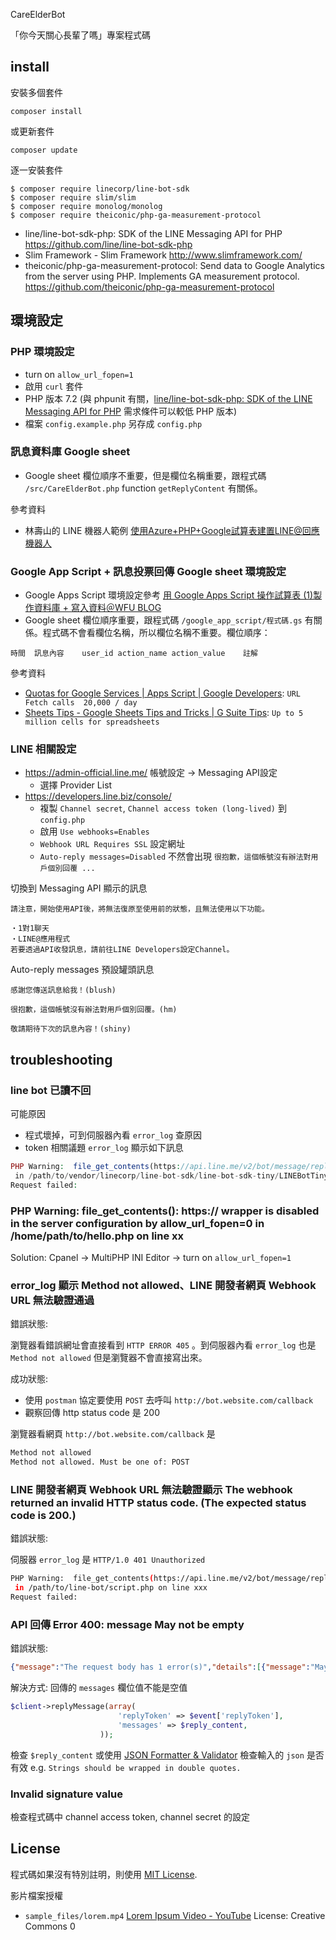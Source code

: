 CareElderBot
 
「你今天關心長輩了嗎」專案程式碼

## install

安裝多個套件
```
composer install
```

或更新套件
```
composer update
```

逐一安裝套件

```
$ composer require linecorp/line-bot-sdk
$ composer require slim/slim
$ composer require monolog/monolog
$ composer require theiconic/php-ga-measurement-protocol
```
* line/line-bot-sdk-php: SDK of the LINE Messaging API for PHP https://github.com/line/line-bot-sdk-php
* Slim Framework - Slim Framework http://www.slimframework.com/
* theiconic/php-ga-measurement-protocol: Send data to Google Analytics from the server using PHP. Implements GA measurement protocol. https://github.com/theiconic/php-ga-measurement-protocol


## 環境設定

### PHP 環境設定

* turn on `allow_url_fopen=1`
* 啟用 `curl` 套件
* PHP 版本 7.2 (與 phpunit 有關，[line/line\-bot\-sdk\-php: SDK of the LINE Messaging API for PHP](https://github.com/line/line-bot-sdk-php) 需求條件可以較低 PHP 版本)
* 檔案 `config.example.php` 另存成 `config.php`

### 訊息資料庫 Google sheet

* Google sheet 欄位順序不重要，但是欄位名稱重要，跟程式碼 `/src/CareElderBot.php` function `getReplyContent` 有關係。

參考資料
* 林壽山的 LINE 機器人範例 [使用Azure+PHP+Google試算表建置LINE@回應機器人](https://superlevin.tw/%E4%BD%BF%E7%94%A8azurephpgoogle%E8%A9%A6%E7%AE%97%E8%A1%A8%E5%BB%BA%E7%BD%AEline%E5%9B%9E%E6%87%89%E6%A9%9F%E5%99%A8%E4%BA%BA/)

### Google App Script + 訊息投票回傳 Google sheet 環境設定

* Google Apps Script 環境設定參考 [用 Google Apps Script 操作試算表 \(1\)製作資料庫 \+ 寫入資料＠WFU BLOG](https://www.wfublog.com/2017/01/google-apps-script-spreadsheet-write-data.html)
* Google sheet 欄位順序重要，跟程式碼 `/google_app_script/程式碼.gs` 有關係。程式碼不會看欄位名稱，所以欄位名稱不重要。欄位順序：

```
時間	訊息內容	user_id	action_name	action_value	註解
```

參考資料
* [Quotas for Google Services  \|  Apps Script  \|  Google Developers](https://developers.google.com/apps-script/guides/services/quotas): `URL Fetch calls	20,000 / day`
* [Sheets Tips \- Google Sheets Tips and Tricks \| G Suite Tips](https://gsuitetips.com/tips/sheets/google-spreadsheet-limitations/): `Up to 5 million cells for spreadsheets`

### LINE 相關設定

* <https://admin-official.line.me/> 帳號設定 -> Messaging API設定
  * 選擇 Provider List
* <https://developers.line.biz/console/> 
  * 複製 `Channel secret`, `Channel access token (long-lived)` 到 `config.php`
  * 啟用 `Use webhooks=Enables `
  * `Webhook URL Requires SSL` 設定網址
  * `Auto-reply messages=Disabled` 不然會出現 `很抱歉，這個帳號沒有辦法對用戶個別回覆 ...`


切換到 Messaging API 顯示的訊息
```
請注意，開始使用API後，將無法復原至使用前的狀態，且無法使用以下功能。

・1對1聊天
・LINE@應用程式
若要透過API收發訊息，請前往LINE Developers設定Channel。
```

Auto-reply messages 預設罐頭訊息
```
感謝您傳送訊息給我！(blush)

很抱歉，這個帳號沒有辦法對用戶個別回覆。(hm)

敬請期待下次的訊息內容！(shiny)
```

## troubleshooting

### line bot 已讀不回

可能原因

* 程式壞掉，可到伺服器內看 `error_log` 查原因
* token 相關議題 `error_log` 顯示如下訊息

```php
PHP Warning:  file_get_contents(https://api.line.me/v2/bot/message/reply): failed to open stream: HTTP request failed! HTTP/1.0 400 Bad Request
 in /path/to/vendor/linecorp/line-bot-sdk/line-bot-sdk-tiny/LINEBotTiny.php on line 111
Request failed: 
```

### PHP Warning:  file_get_contents(): https:// wrapper is disabled in the server configuration by allow_url_fopen=0 in /home/path/to/hello.php on line xx

Solution: Cpanel -> MultiPHP INI Editor -> turn on `allow_url_fopen=1`

### error_log 顯示 Method not allowed、LINE 開發者網頁 Webhook URL 無法驗證通過

錯誤狀態:

瀏覽器看錯誤網址會直接看到 `HTTP ERROR 405` 。到伺服器內看 `error_log` 也是 `Method not allowed` 但是瀏覽器不會直接寫出來。

成功狀態:

* 使用 `postman` 協定要使用 `POST` 去呼叫 `http://bot.website.com/callback`
* 觀察回傳 http status code 是 200

瀏覽器看網頁 `http://bot.website.com/callback` 是

```html
Method not allowed
Method not allowed. Must be one of: POST
```

### LINE 開發者網頁 Webhook URL 無法驗證顯示 The webhook returned an invalid HTTP status code. (The expected status code is 200.)

錯誤狀態:

伺服器 `error_log` 是 `HTTP/1.0 401 Unauthorized`

```bash
PHP Warning:  file_get_contents(https://api.line.me/v2/bot/message/reply): failed to open stream: HTTP request failed! HTTP/1.0 401 Unauthorized
 in /path/to/line-bot/script.php on line xxx
Request failed: 
```

### API 回傳 Error 400: message May not be empty

錯誤狀態:
```json
{"message":"The request body has 1 error(s)","details":[{"message":"May not be empty","property":"messages"}]}
```

解決方式: 回傳的 `messages` 欄位值不能是空值 

```php
$client->replyMessage(array(
                        'replyToken' => $event['replyToken'],
                        'messages' => $reply_content,
                    ));
```

檢查 `$reply_content` 或使用 [JSON Formatter & Validator](https://jsonformatter.curiousconcept.com/) 檢查輸入的 `json` 是否有效 e.g. `Strings should be wrapped in double quotes.`

### Invalid signature value

檢查程式碼中 channel access token, channel secret 的設定

## License

程式碼如果沒有特別註明，則使用 [MIT License](https://opensource.org/licenses/MIT).

影片檔案授權
* `sample_files/lorem.mp4` [Lorem Ipsum Video \- YouTube](https://www.youtube.com/watch?v=7X8II6J-6mU) License: Creative Commons 0